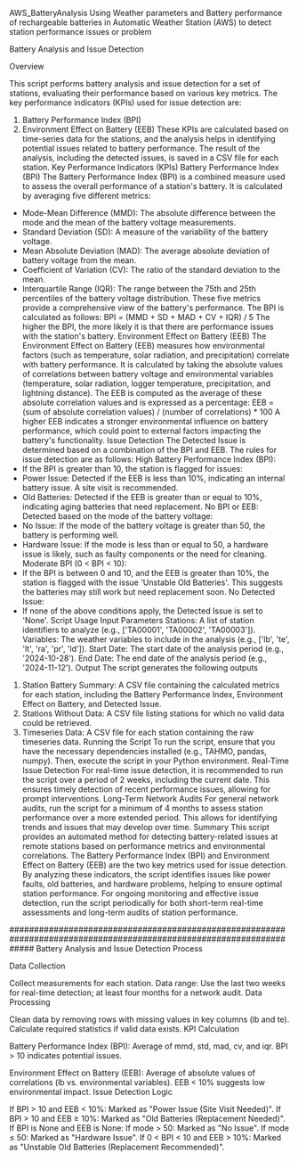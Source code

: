 AWS_BatteryAnalysis
Using Weather parameters and Battery performance of rechargeable batteries in Automatic Weather Station (AWS) to detect station performance issues or problem

Battery Analysis and Issue Detection

Overview

This script performs battery analysis and issue detection for a set of stations, evaluating 
their performance based on various key metrics. The key performance indicators (KPIs) 
used for issue detection are:
1. Battery Performance Index (BPI)
2. Environment Effect on Battery (EEB)
These KPIs are calculated based on time-series data for the stations, and the analysis helps 
in identifying potential issues related to battery performance. The result of the analysis, 
including the detected issues, is saved in a CSV file for each station.
Key Performance Indicators (KPIs)
Battery Performance Index (BPI)
The Battery Performance Index (BPI) is a combined measure used to assess the overall 
performance of a station's battery. It is calculated by averaging five different metrics:
- Mode-Mean Difference (MMD): The absolute difference between the mode and the mean of 
the battery voltage measurements.
- Standard Deviation (SD): A measure of the variability of the battery voltage.
- Mean Absolute Deviation (MAD): The average absolute deviation of battery voltage from 
the mean.
- Coefficient of Variation (CV): The ratio of the standard deviation to the mean.
- Interquartile Range (IQR): The range between the 75th and 25th percentiles of the battery 
voltage distribution.
These five metrics provide a comprehensive view of the battery's performance. The BPI is 
calculated as follows:
BPI = (MMD + SD + MAD + CV + IQR) / 5
The higher the BPI, the more likely it is that there are performance issues with the station's 
battery.
Environment Effect on Battery (EEB)
The Environment Effect on Battery (EEB) measures how environmental factors (such as 
temperature, solar radiation, and precipitation) correlate with battery performance. It is 
calculated by taking the absolute values of correlations between battery voltage and 
environmental variables (temperature, solar radiation, logger temperature, precipitation, 
and lightning distance). The EEB is computed as the average of these absolute correlation 
values and is expressed as a percentage:
EEB = (sum of absolute correlation values) / (number of correlations) * 100
A higher EEB indicates a stronger environmental influence on battery performance, which 
could point to external factors impacting the battery's functionality.
Issue Detection
The Detected Issue is determined based on a combination of the BPI and EEB. The rules for 
issue detection are as follows:
High Battery Performance Index (BPI):
- If the BPI is greater than 10, the station is flagged for issues:
 - Power Issue: Detected if the EEB is less than 10%, indicating an internal battery issue. A 
site visit is recommended.
 - Old Batteries: Detected if the EEB is greater than or equal to 10%, indicating aging 
batteries that need replacement.
No BPI or EEB: Detected based on the mode of the battery voltage:
- No Issue: If the mode of the battery voltage is greater than 50, the battery is performing 
well.
- Hardware Issue: If the mode is less than or equal to 50, a hardware issue is likely, such as 
faulty components or the need for cleaning.
Moderate BPI (0 < BPI < 10):
- If the BPI is between 0 and 10, and the EEB is greater than 10%, the station is flagged with 
the issue 'Unstable Old Batteries'. This suggests the batteries may still work but need 
replacement soon.
No Detected Issue:
- If none of the above conditions apply, the Detected Issue is set to 'None'.
Script Usage
Input Parameters
Stations: A list of station identifiers to analyze (e.g., ['TA00001', 'TA00002', 'TA00003']).
Variables: The weather variables to include in the analysis (e.g., ['lb', 'te', 'lt', 'ra', 'pr', 'ld']).
Start Date: The start date of the analysis period (e.g., '2024-10-28').
End Date: The end date of the analysis period (e.g., '2024-11-12').
Output
The script generates the following outputs
1. Station Battery Summary: A CSV file containing the calculated metrics for each station, 
including the Battery Performance Index, Environment Effect on Battery, and Detected 
Issue.
2. Stations Without Data: A CSV file listing stations for which no valid data could be 
retrieved.
3. Timeseries Data: A CSV file for each station containing the raw timeseries data.
Running the Script
To run the script, ensure that you have the necessary dependencies installed (e.g., TAHMO, 
pandas, numpy). Then, execute the script in your Python environment.
Real-Time Issue Detection
For real-time issue detection, it is recommended to run the script over a period of 2 weeks, 
including the current date. This ensures timely detection of recent performance issues, 
allowing for prompt interventions.
Long-Term Network Audits
For general network audits, run the script for a minimum of 4 months to assess station 
performance over a more extended period. This allows for identifying trends and issues that 
may develop over time.
Summary
This script provides an automated method for detecting battery-related issues at remote 
stations based on performance metrics and environmental correlations. The Battery 
Performance Index (BPI) and Environment Effect on Battery (EEB) are the two key metrics 
used for issue detection. By analyzing these indicators, the script identifies issues like 
power faults, old batteries, and hardware problems, helping to ensure optimal station 
performance.
For ongoing monitoring and effective issue detection, run the script periodically for both 
short-term real-time assessments and long-term audits of station performance.

#####################################################################################################################
Battery Analysis and Issue Detection Process

Data Collection

Collect measurements for each station.
Data range: Use the last two weeks for real-time detection; at least four months for a network audit.
Data Processing

Clean data by removing rows with missing values in key columns (lb and te).
Calculate required statistics if valid data exists.
KPI Calculation

Battery Performance Index (BPI): Average of mmd, std, mad, cv, and iqr.
BPI > 10 indicates potential issues.

Environment Effect on Battery (EEB): Average of absolute values of correlations (lb vs. environmental variables).
EEB < 10% suggests low environmental impact.
Issue Detection Logic

If BPI > 10 and EEB < 10%: Marked as "Power Issue (Site Visit Needed)".
If BPI > 10 and EEB ≥ 10%: Marked as "Old Batteries (Replacement Needed)".
If BPI is None and EEB is None:
If mode > 50: Marked as "No Issue".
If mode ≤ 50: Marked as "Hardware Issue".
If 0 < BPI < 10 and EEB > 10%: Marked as "Unstable Old Batteries (Replacement Recommended)".
